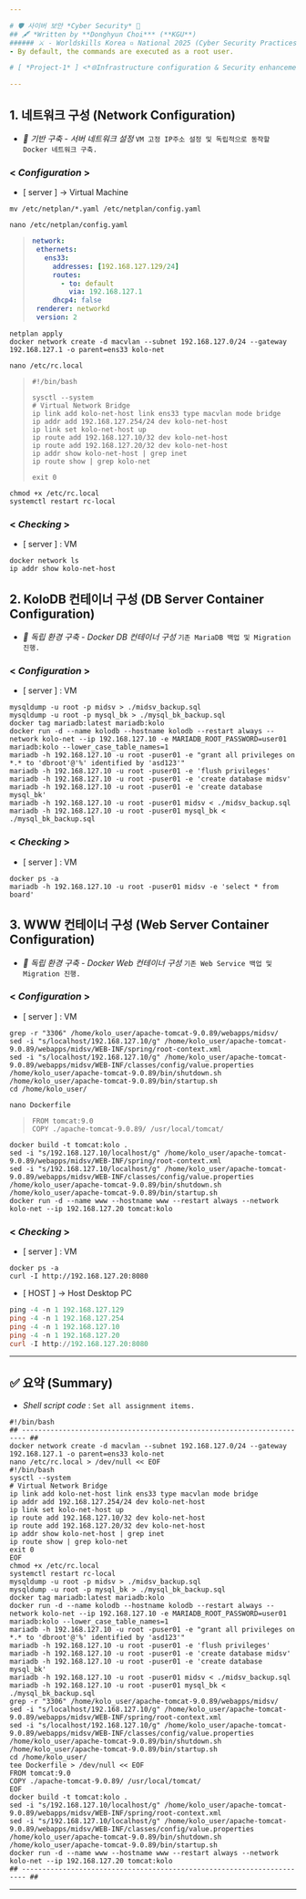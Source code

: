 ```yaml
---

# 🛡 사이버 보안 *Cyber Security* 🔐
## 🖋 *Written by **Donghyun Choi*** (**KGU**)
###### ⚔ - Worldskills Korea ▫ National 2025 (Cyber Security Practices) - 🏹 [ *Written by NullBins* ]
- By default, the commands are executed as a root user.

# [ *Project-1* ] <*🌐Infrastructure configuration & Security enhancements💠*>

---
```


## 1. 네트워크 구성 (Network Configuration)
- *🎯 기반 구축 - 서버 네트워크 설정* `VM 고정 IP주소 설정 및 독립적으로 동작할 Docker 네트워크 구축.`
### < *Configuration* >
- [ server ] -> Virtual Machine
```vim
mv /etc/netplan/*.yaml /etc/netplan/config.yaml
```
```vim
nano /etc/netplan/config.yaml
```
>```yaml
>network:
>  ethernets:
>    ens33:
>      addresses: [192.168.127.129/24]
>      routes:
>        - to: default
>          via: 192.168.127.1
>      dhcp4: false
>  renderer: networkd
>  version: 2
>```
```vim
netplan apply
docker network create -d macvlan --subnet 192.168.127.0/24 --gateway 192.168.127.1 -o parent=ens33 kolo-net
```
```vim
nano /etc/rc.local
```
>```vim
>#!/bin/bash
>
>sysctl --system
># Virtual Network Bridge
>ip link add kolo-net-host link ens33 type macvlan mode bridge
>ip addr add 192.168.127.254/24 dev kolo-net-host
>ip link set kolo-net-host up
>ip route add 192.168.127.10/32 dev kolo-net-host
>ip route add 192.168.127.20/32 dev kolo-net-host
>ip addr show kolo-net-host | grep inet
>ip route show | grep kolo-net
>
>exit 0
>```
```vim
chmod +x /etc/rc.local
systemctl restart rc-local
```
### < *Checking* >
- [ server ] : VM
```vim
docker network ls
ip addr show kolo-net-host
```

## 2. KoloDB 컨테이너 구성 (DB Server Container Configuration)
- *🎯 독립 환경 구축 - Docker DB 컨테이너 구성* `기존 MariaDB 백업 및 Migration 진행.`
### < *Configuration* >
- [ server ] : VM
```vim
mysqldump -u root -p midsv > ./midsv_backup.sql
mysqldump -u root -p mysql_bk > ./mysql_bk_backup.sql
docker tag mariadb:latest mariadb:kolo
docker run -d --name kolodb --hostname kolodb --restart always --network kolo-net --ip 192.168.127.10 -e MARIADB_ROOT_PASSWORD=user01 mariadb:kolo --lower_case_table_names=1
mariadb -h 192.168.127.10 -u root -puser01 -e "grant all privileges on *.* to 'dbroot'@'%' identified by 'asd123'"
mariadb -h 192.168.127.10 -u root -puser01 -e 'flush privileges'
mariadb -h 192.168.127.10 -u root -puser01 -e 'create database midsv'
mariadb -h 192.168.127.10 -u root -puser01 -e 'create database mysql_bk'
mariadb -h 192.168.127.10 -u root -puser01 midsv < ./midsv_backup.sql
mariadb -h 192.168.127.10 -u root -puser01 mysql_bk < ./mysql_bk_backup.sql
```
### < *Checking* >
- [ server ] : VM
```vim
docker ps -a
mariadb -h 192.168.127.10 -u root -puser01 midsv -e 'select * from board'
```

## 3. WWW 컨테이너 구성 (Web Server Container Configuration)
- *🎯 독립 환경 구축 - Docker Web 컨테이너 구성* `기존 Web Service 백업 및 Migration 진행.`
### < *Configuration* >
- [ server ] : VM
```vim
grep -r "3306" /home/kolo_user/apache-tomcat-9.0.89/webapps/midsv/
sed -i "s/localhost/192.168.127.10/g" /home/kolo_user/apache-tomcat-9.0.89/webapps/midsv/WEB-INF/spring/root-context.xml
sed -i "s/localhost/192.168.127.10/g" /home/kolo_user/apache-tomcat-9.0.89/webapps/midsv/WEB-INF/classes/config/value.properties
/home/kolo_user/apache-tomcat-9.0.89/bin/shutdown.sh
/home/kolo_user/apache-tomcat-9.0.89/bin/startup.sh
cd /home/kolo_user/
```
```vim
nano Dockerfile
```
>```vim
>FROM tomcat:9.0
>COPY ./apache-tomcat-9.0.89/ /usr/local/tomcat/
>```
```vim
docker build -t tomcat:kolo .
sed -i "s/192.168.127.10/localhost/g" /home/kolo_user/apache-tomcat-9.0.89/webapps/midsv/WEB-INF/spring/root-context.xml
sed -i "s/192.168.127.10/localhost/g" /home/kolo_user/apache-tomcat-9.0.89/webapps/midsv/WEB-INF/classes/config/value.properties
/home/kolo_user/apache-tomcat-9.0.89/bin/shutdown.sh
/home/kolo_user/apache-tomcat-9.0.89/bin/startup.sh
docker run -d --name www --hostname www --restart always --network kolo-net --ip 192.168.127.20 tomcat:kolo
```
### < *Checking* >
- [ server ] : VM
```vim
docker ps -a
curl -I http://192.168.127.20:8080
```
- [ HOST ] -> Host Desktop PC
```powershell
ping -4 -n 1 192.168.127.129
ping -4 -n 1 192.168.127.254
ping -4 -n 1 192.168.127.10
ping -4 -n 1 192.168.127.20
curl -I http://192.168.127.20:8080
```

---

## ✅ 요약 (Summary)
- *Shell script code* : `Set all assignment items.`
```vim
#!/bin/bash
## ----------------------------------------------------------------------- ##
docker network create -d macvlan --subnet 192.168.127.0/24 --gateway 192.168.127.1 -o parent=ens33 kolo-net
nano /etc/rc.local > /dev/null << EOF
#!/bin/bash
sysctl --system
# Virtual Network Bridge
ip link add kolo-net-host link ens33 type macvlan mode bridge
ip addr add 192.168.127.254/24 dev kolo-net-host
ip link set kolo-net-host up
ip route add 192.168.127.10/32 dev kolo-net-host
ip route add 192.168.127.20/32 dev kolo-net-host
ip addr show kolo-net-host | grep inet
ip route show | grep kolo-net
exit 0
EOF
chmod +x /etc/rc.local
systemctl restart rc-local
mysqldump -u root -p midsv > ./midsv_backup.sql
mysqldump -u root -p mysql_bk > ./mysql_bk_backup.sql
docker tag mariadb:latest mariadb:kolo
docker run -d --name kolodb --hostname kolodb --restart always --network kolo-net --ip 192.168.127.10 -e MARIADB_ROOT_PASSWORD=user01 mariadb:kolo --lower_case_table_names=1
mariadb -h 192.168.127.10 -u root -puser01 -e "grant all privileges on *.* to 'dbroot'@'%' identified by 'asd123'"
mariadb -h 192.168.127.10 -u root -puser01 -e 'flush privileges'
mariadb -h 192.168.127.10 -u root -puser01 -e 'create database midsv'
mariadb -h 192.168.127.10 -u root -puser01 -e 'create database mysql_bk'
mariadb -h 192.168.127.10 -u root -puser01 midsv < ./midsv_backup.sql
mariadb -h 192.168.127.10 -u root -puser01 mysql_bk < ./mysql_bk_backup.sql
grep -r "3306" /home/kolo_user/apache-tomcat-9.0.89/webapps/midsv/
sed -i "s/localhost/192.168.127.10/g" /home/kolo_user/apache-tomcat-9.0.89/webapps/midsv/WEB-INF/spring/root-context.xml
sed -i "s/localhost/192.168.127.10/g" /home/kolo_user/apache-tomcat-9.0.89/webapps/midsv/WEB-INF/classes/config/value.properties
/home/kolo_user/apache-tomcat-9.0.89/bin/shutdown.sh
/home/kolo_user/apache-tomcat-9.0.89/bin/startup.sh
cd /home/kolo_user/
tee Dockerfile > /dev/null << EOF
FROM tomcat:9.0
COPY ./apache-tomcat-9.0.89/ /usr/local/tomcat/
EOF
docker build -t tomcat:kolo .
sed -i "s/192.168.127.10/localhost/g" /home/kolo_user/apache-tomcat-9.0.89/webapps/midsv/WEB-INF/spring/root-context.xml
sed -i "s/192.168.127.10/localhost/g" /home/kolo_user/apache-tomcat-9.0.89/webapps/midsv/WEB-INF/classes/config/value.properties
/home/kolo_user/apache-tomcat-9.0.89/bin/shutdown.sh
/home/kolo_user/apache-tomcat-9.0.89/bin/startup.sh
docker run -d --name www --hostname www --restart always --network kolo-net --ip 192.168.127.20 tomcat:kolo
## ----------------------------------------------------------------------- ##
```

---
